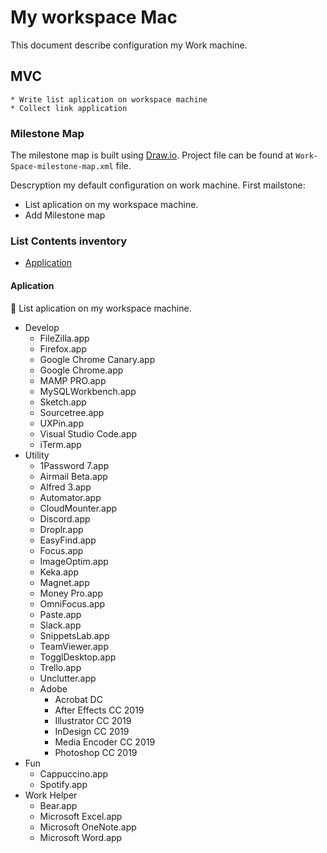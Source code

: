 # My workspace Mac

This document describe configuration my Work machine.

## MVC

    * Write list aplication on workspace machine
    * Collect link application

### Milestone Map

The milestone map is built using [Draw.io](https://www.draw.io). Project file can be found at `Work-Space-milestone-map.xml` file.

Descryption my default configuration on work machine.
First mailstone:

- List aplication on my workspace machine.
- Add Milestone map

### List Contents inventory

- [Application](#aplication])

#### Aplication

 List aplication on my workspace machine.

- Develop
  - FileZilla.app
  - Firefox.app
  - Google Chrome Canary.app
  - Google Chrome.app
  * MAMP PRO.app
  * MySQLWorkbench.app
  - Sketch.app
  * Sourcetree.app
  - UXPin.app
  - Visual Studio Code.app
  - iTerm.app
- Utility
  - 1Password 7.app
  - Airmail Beta.app
  - Alfred 3.app
  - Automator.app
  - CloudMounter.app
  - Discord.app
  - Droplr.app
  - EasyFind.app
  - Focus.app
  - ImageOptim.app
  - Keka.app
  - Magnet.app
  - Money Pro.app
  - OmniFocus.app
  - Paste.app
  - Slack.app
  - SnippetsLab.app
  - TeamViewer.app
  - TogglDesktop.app
  - Trello.app
  - Unclutter.app
  - Adobe
    - Acrobat DC
    - After Effects CC 2019
    - Illustrator CC 2019
    - InDesign CC 2019
    - Media Encoder CC 2019
    - Photoshop CC 2019
- Fun
  - Cappuccino.app
  - Spotify.app
- Work Helper
  - Bear.app
  - Microsoft Excel.app
  - Microsoft OneNote.app
  - Microsoft Word.app

<!-- ### About aplication

#### Paste

![](https://pasteapp.me/images/paste-mac.png)

| Descryption            | Link                                               |
| ---------------------- | -------------------------------------------------- |
| Website                | [pasteapp.me](https://pasteapp.me/)                |
| Direct download adress | [Download Paste](https://pasteapp.me/mac/download) |

##### Descryption

Paste is a smart clipboard and snippets manager

## Brew

tag: git

https://help.github.com/articles/about-commit-signature-verification/
brew install gnupg

https://github.com/robbyrussell/oh-my-zsh/wiki/Installing-ZSH
brew install zsh zsh-completions

## Configuring VS Code

https://medium.com/@ozzievee/configuring-vs-code-integrated-terminal-to-use-oh-my-zsh-f545de1545c1

```shell
// Use ZSH as the integrated terminal
shell."terminal.integrated.shell.osx": "zsh",

//Use ZSH as the integrated terminal
"terminal.integrated.shell.osx": "/usr/local/bin/zsh"
```

# Google Chrome Configuration

https://github.com/jaysuz/material-dev-tools

```
chrome://flags/#enable-devtools-experiments
``` -->
